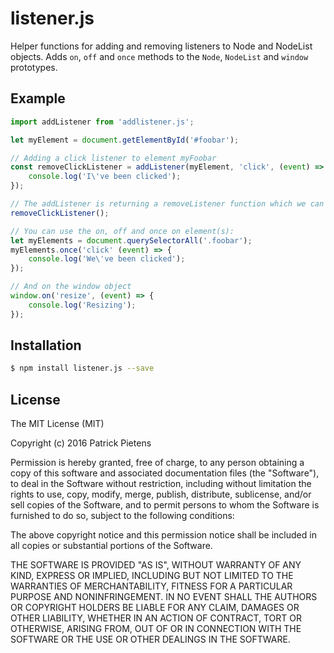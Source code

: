 # listener.js
Helper functions for adding and removing listeners to Node and NodeList objects.
Adds `on`, `off` and `once` methods to the `Node`, `NodeList` and `window` prototypes.

## Example
```javascript
import addListener from 'addlistener.js';

let myElement = document.getElementById('#foobar');

// Adding a click listener to element myFoobar
const removeClickListener = addListener(myElement, 'click', (event) => {
    console.log('I\'ve been clicked');
});

// The addListener is returning a removeListener function which we can use to remove the listener
removeClickListener();

// You can use the on, off and once on element(s):
let myElements = document.querySelectorAll('.foobar');
myElements.once('click' (event) => {
    console.log('We\'ve been clicked');
});

// And on the window object
window.on('resize', (event) => {
    console.log('Resizing');
});
```

## Installation
```bash
$ npm install listener.js --save
```

## License
The MIT License (MIT)

Copyright (c) 2016 Patrick Pietens

Permission is hereby granted, free of charge, to any person obtaining a copy
of this software and associated documentation files (the "Software"), to deal
in the Software without restriction, including without limitation the rights
to use, copy, modify, merge, publish, distribute, sublicense, and/or sell
copies of the Software, and to permit persons to whom the Software is
furnished to do so, subject to the following conditions:

The above copyright notice and this permission notice shall be included in all
copies or substantial portions of the Software.

THE SOFTWARE IS PROVIDED "AS IS", WITHOUT WARRANTY OF ANY KIND, EXPRESS OR
IMPLIED, INCLUDING BUT NOT LIMITED TO THE WARRANTIES OF MERCHANTABILITY,
FITNESS FOR A PARTICULAR PURPOSE AND NONINFRINGEMENT. IN NO EVENT SHALL THE
AUTHORS OR COPYRIGHT HOLDERS BE LIABLE FOR ANY CLAIM, DAMAGES OR OTHER
LIABILITY, WHETHER IN AN ACTION OF CONTRACT, TORT OR OTHERWISE, ARISING FROM,
OUT OF OR IN CONNECTION WITH THE SOFTWARE OR THE USE OR OTHER DEALINGS IN THE
SOFTWARE.

